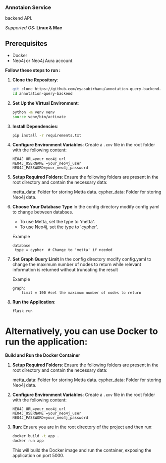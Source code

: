 ### Annotaion Service

backend API.

_Supported OS:_ **Linux & Mac**

## Prerequisites

- Docker
- Neo4j or Neo4j Aura account

**Follow these steps to run :**

1. **Clone the Repository**:

   ```sh
   git clone https://github.com/eyasubirhanu/annotation-query-backend.git
   cd annotation-query-backend
   ```

2. **Set Up the Virtual Environment**:

   ```sh
   python -m venv venv
   source venv/bin/activate
   ```

3. **Install Dependencies**:

   ```sh
   pip install -r requirements.txt
   ```

4. **Configure Environment Variables**:
   Create a `.env` file in the root folder with the following content:
   ```plaintext
   NEO4J_URL=your_neo4j_url
   NEO4J_USERNAME =your_neo4j_user
   NEO4J_PASSWORD=your_neo4j_password
   ```
5. **Setup Required Folders**:
   Ensure the following folders are present in the root directory and contain the necessary data:

   metta_data: Folder for storing Metta data.
   cypher_data: Folder for storing Neo4j data.

6. **Choose Your Database Type**
   In the config directory modify config.yaml to change between databses.

   - To use Metta, set the type to 'metta'.
   - To use Neo4j, set the type to 'cypher'.

   Example

   ```config
   database
    type = cypher  # Change to 'metta' if needed
   ```

7. **Set Graph Query Limit**
   In the config directory modify config.yaml to change the maximum number of nodes to return while relevant information is returned without truncating the result

   Example

   ```config
   graph:
       limit = 100 #set the maximum number of nodes to return
   ```

8. **Run the Application**:
   ```sh
   flask run
   ```

# Alternatively, you can use Docker to run the application:

**Build and Run the Docker Container**

1. **Setup Required Folders**:
   Ensure the following folders are present in the root directory and contain the necessary data:

   metta_data: Folder for storing Metta data.
   cypher_data: Folder for storing Neo4j data.

2. **Configure Environment Variables**:
   Create a `.env` file in the root folder with the following content:
   ```plaintext
   NEO4J_URL=your_neo4j_url
   NEO4J_USERNAME =your_neo4j_user
   NEO4J_PASSWORD=your_neo4j_password
   ```
3. **Run**:
   Ensure you are in the root directory of the project and then run:

   ```sh
   docker build -t app .
   docker run app
   ```

   This will build the Docker image and run the container, exposing the application on port 5000.

